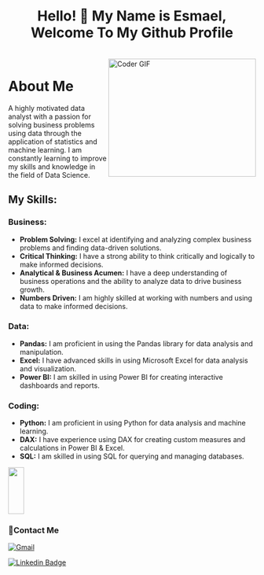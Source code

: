 <h1 align="center">Hello! 👋 <!-- <img src="https://raw.githubusercontent.com/MartinHeinz/MartinHeinz/master/wave.gif" width="25px"> --> My Name is Esmael, Welcome To My Github Profile </h1>
<!-- # Hello! <img src="https://raw.githubusercontent.com/MartinHeinz/MartinHeinz/master/wave.gif" width="30px"> My Name is Esmael, Welcome To My Github Profile ♥  -->
<!-- <img src="https://github.com/Govindv7555/Govindv7555/blob/main/49e76e0596857673c5c80c85b84394c1.gif" width=1000px height=95px> -->

<br/>

<img align="right" src="https://media.giphy.com/media/SWoSkN6DxTszqIKEqv/giphy.gif" alt="Coder GIF" width="300" height="240">


<h1>About Me</h1>
<p>A highly motivated data analyst with a passion for solving business problems using data through the application of statistics and machine learning. I am constantly learning to improve my skills and knowledge in the field of Data Science.</p>

<h2>My Skills:</h2>
<h3>Business:</h3>
<ul>
  <li><strong>Problem Solving:</strong> I excel at identifying and analyzing complex business problems and finding data-driven solutions.</li>
  <li><strong>Critical Thinking:</strong> I have a strong ability to think critically and logically to make informed decisions.</li>
  <li><strong>Analytical & Business Acumen:</strong> I have a deep understanding of business operations and the ability to analyze data to drive business growth.</li>
  <li><strong>Numbers Driven:</strong> I am highly skilled at working with numbers and using data to make informed decisions.</li>
</ul>

<h3>Data:</h3>
<ul>
  <li><strong>Pandas:</strong> I am proficient in using the Pandas library for data analysis and manipulation.</li>
  <li><strong>Excel:</strong> I have advanced skills in using Microsoft Excel for data analysis and visualization.</li>
  <li><strong>Power BI:</strong> I am skilled in using Power BI for creating interactive dashboards and reports.</li>
</ul>

<h3>Coding:</h3>
<ul>
  <li><strong>Python:</strong> I am proficient in using Python for data analysis and machine learning.</li>
  <li><strong>DAX:</strong> I have experience using DAX for creating custom measures and calculations in Power BI & Excel.</li>
  <li><strong>SQL:</strong> I am skilled in using SQL for querying and managing databases.</li>
</ul>

<img align="center" src="https://github.com/Govindv7555/Govindv7555/blob/main/black.gif" width= 25% height=95px>

### 🔗Contact Me
[![Gmail](https://img.shields.io/badge/-Gmail-c14438?style=flat-square&logo=Gmail&logoColor=white&link=mailto:eawad9329@gmail.com)](eawad9329@gmail.com)



[![Linkedin Badge](https://img.shields.io/badge/-LinkedIn-blue?style=flat-square&logo=Linkedin&logoColor=white&link=https://www.linkedin.com/in/esmael-awad-525a3b21a/?fbclid=IwAR2GQHOg_V5M1g1n4E85stLhI1Y_ihhGWhOKgzbt0P9p8Zlnfl284Ku4_Kc)](https://www.linkedin.com/in/esmael-awad-525a3b21a/?fbclid=IwAR2GQHOg_V5M1g1n4E85stLhI1Y_ihhGWhOKgzbt0P9p8Zlnfl284Ku4_Kc)
<!-- ### 🔗 Links
[![linkedin](https://img.shields.io/badge/linkedin-0a66c2?style=for-the-badge&logo=linkedin&logoColor=white)](https://www.linkedin.com/in/esmael-awad-525a3b21a/?fbclid=IwAR2GQHOg_V5M1g1n4E85stLhI1Y_ihhGWhOKgzbt0P9p8Zlnfl284Ku4_Kc)

<a href="mailto:eawad9329@gmail.com.com"><img  src="https://img.shields.io/badge/Gmail-D14836?style=for-the-badge&logo=gmail&logoColor=white"></a> -->




